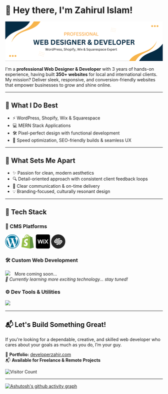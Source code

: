 # 💫 Hey there, I'm Zahirul Islam!
![Developer Zahir Banner](https://github.com/developer-zahir/developer-zahir/blob/main/developer%20zahir%20banner%20image.png)

I'm a **professional Web Designer & Developer** with 3 years of hands-on experience, having built **350+ websites** for local and international clients. My mission? Deliver sleek, responsive, and conversion-friendly websites that empower businesses to grow and shine online.

---

## 💼 What I Do Best

- ⚡ WordPress, Shopify, Wix & Squarespace
- 💻 MERN Stack Applications
- 🛠️ Pixel-perfect design with functional development
- 🚀 Speed optimization, SEO-friendly builds & seamless UX

---

## 🧠 What Sets Me Apart

- ✨ Passion for clean, modern aesthetics  
- 🔍 Detail-oriented approach with consistent client feedback loops  
- 🤝 Clear communication & on-time delivery  
- 💡 Branding-focused, culturally resonant design  

---

## 🧰 Tech Stack

### 🧩 CMS Platforms  
<p align="left">
  <img src="https://github.com/developer-zahir/developer-zahir/raw/main/wordpress.png" height="45" />
  <img src="https://github.com/developer-zahir/developer-zahir/raw/main/shopify.png" height="45" />
  <img src="https://github.com/developer-zahir/developer-zahir/raw/main/wix.png" height="45" />
  <img src="https://github.com/developer-zahir/developer-zahir/raw/main/squarespace.png" height="45" />
</p>

### 🛠️ Custom Web Development  
<p align="left">
  <img src="https://skillicons.dev/icons?i=html,css,tailwind,bootstrap,js,react,firebase,nodejs,express,mongodb" />
   <span style="margin-left:10px;">More coming soon...</span>
  <br> <i>🚧 Currently learning more exciting technology... stay tuned!</i>
</p>

### ⚙️ Dev Tools & Utilities   
<p align="left">
  <img src="https://skillicons.dev/icons?i=postman,git,vscode,figma,notion" />
</p>

---

## 📬 Let's Build Something Great!

If you're looking for a dependable, creative, and skilled web developer who cares about your goals as much as you do, I’m your guy.

🔗 <strong>Portfolio:</strong> <a href="https://developerzahir.com" target="_blank" rel="noopener noreferrer">developerzahir.com</a>  
📬 <strong>Available for Freelance & Remote Projects</strong>

![Visitor Count](https://profile-counter.glitch.me/developer-zahir/count.svg)


---
[![Ashutosh's github activity graph](https://github-readme-activity-graph.vercel.app/graph?username=developer-zahir&bg_color=000000&color=ffffff&line=00df07&point=f0db4f&area=True&hide_border=true)](https://github.com/ashutosh00710/github-readme-activity-graph)


